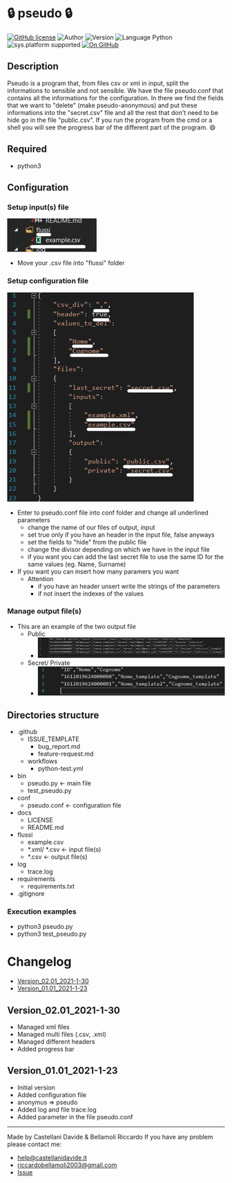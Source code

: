 ﻿# :lock: pseudo :lock:
[![GitHub license](https://img.shields.io/badge/license-GNU-green?style=flat)](https://github.com/CastellaniDavide/cpp-pseudo/blob/master/LICENSE) ![Author](https://img.shields.io/badge/authors-Bellamoli%20Riccardo,%20Castellani%20Davide-green?style=flat) ![Version](https://img.shields.io/badge/version-v02.01-blue?style=flat) ![Language Python](https://img.shields.io/badge/language-Python-yellowgreen?style=flat) ![sys.platform supported](https://img.shields.io/badge/OS%20platform%20supported-Linux,%20Windows%20&%20Mac%20OS-blue?style=flat) [![On GitHub](https://img.shields.io/badge/on%20GitHub-True-green?style=flat&logo=github)](https://github.com/CastellaniDavide/pseudo)

## Description
Pseudo is a program that, from files csv or xml in input, split the informations to sensible and not sensible. 
We have the file pseudo.conf that contains all the informations for the configuration. 
In there we find the fields that we want to "delete" (make pseudo-anonymous) and put these informations into the "secret.csv" file and all the rest that don't need to be hide go in the file "public.csv". If you run the program from the cmd or a shell you will see the progress bar of the different part of the program. :smile: 

## Required
 - python3

## Configuration

### Setup input(s) file
![](./setupinput.png)
  - Move your .csv file into "flussi" folder

### Setup configuration file
![](./setupconf.png)
  - Enter to pseudo.conf file into conf folder and change all underlined parameters
    - change the name of our files of output, input
    - set true only if you have an header in the input file, false anyways
    - set the fields to "hide" from the public file
    - change the divisor depending on which we have in the input file
    - if you want you can add the last secret file to use the same ID for the same values (eg. Name, Surname)
  - If you want you can insert how many paramers you want
    - Attention 
      - if you have an header unsert write the strings of the parameters
      - if not insert the indexes of the values

### Manage output file(s)
 - This are an example of the two output file
   - Public
     - ![](./setupoutputpublic.png)
   - Secret/ Private
     - ![](./setupoutputprivate.png)

## Directories structure
 - .github
   - ISSUE_TEMPLATE
     - bug_report.md
     - feature-request.md
   - workflows
     - python-test.yml
 - bin
   - pseudo.py <- main file  
   - test_pseudo.py
 - conf
   - pseudo.conf <- configuration file
 - docs
   - LICENSE
   - README.md
 - flussi
   - example.csv
   - *.xml/ *.csv <- input file(s)
   - *.csv <- output file(s)
 - log
   - trace.log
 - requirements
   - requirements.txt
 - .gitignore
   
### Execution examples
 - python3 pseudo.py
 - python3 test_pseudo.py

# Changelog
 - [Version_02.01_2021-1-30](#Version_0201_2021-1-30)
 - [Version_01.01_2021-1-23](#Version_0101_2021-1-23)

## Version_02.01_2021-1-30
 - Managed xml files
 - Managed multi files (.csv, .xml)
 - Managed different headers
 - Added progress bar

## Version_01.01_2021-1-23
 - Initial version
 - Added configuration file
 - anonymus => pseudo
 - Added log and file trace.log
 - Added parameter in the file pseudo.conf

---
Made by Castellani Davide & Bellamoli Riccardo
If you have any problem please contact me:
- [help@castellanidavide.it](mailto:help@castellanidavide.it)
- [riccardobellamoli2003@gmail.com](mailto:riccardobellamoli2003@gmail.com)
- [Issue](https://github.com/CastellaniDavide/pseudo/issues)
